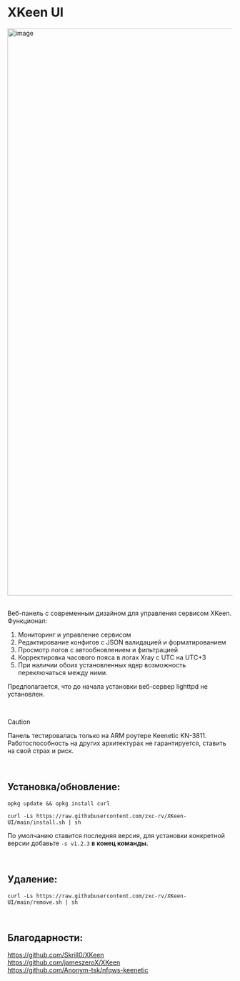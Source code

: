 # XKeen UI
<img width="2509" height="1270" alt="image" src="https://github.com/user-attachments/assets/9ca5cd85-0c87-4448-865a-d73b82fd0475" />  
<br>
<br>
  
Веб-панель с современным дизайном для управления сервисом XKeen. Функционал:
  1. Мониторинг и управление сервисом
  2. Редактирование конфигов с JSON валидацией и форматированием
  3. Просмотр логов с автообновлением и фильтрацией
  4. Корректировка часового пояса в логах Xray с UTC на UTC+3
  5. При наличии обоих установленных ядер возможность переключаться между ними.
  
Предполагается, что до начала установки веб-сервер lighttpd не установлен.  
  
&nbsp;
>[!CAUTION]
>Панель тестировалась только на ARM роутере Keenetic KN-3811.  
>Работоспособность на других архитектурах не гарантируется, ставить на свой страх и риск.
  
&nbsp;

## Установка/обновление:

```SH
opkg update && opkg install curl
```
```SH
curl -Ls https://raw.githubusercontent.com/zxc-rv/XKeen-UI/main/install.sh | sh
```
По умолчанию ставится последняя версия, для установки конкретной версии добавьте `-s v1.2.3` **в конец команды.**
  
<br>
  
## Удаление:
```SH
curl -Ls https://raw.githubusercontent.com/zxc-rv/XKeen-UI/main/remove.sh | sh
```
&nbsp;
  
## Благодарности:

https://github.com/Skrill0/XKeen  
https://github.com/jameszeroX/XKeen  
https://github.com/Anonym-tsk/nfqws-keenetic
